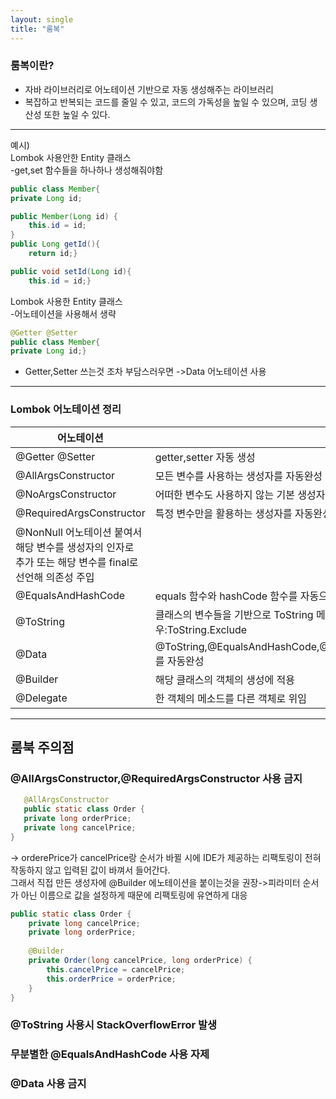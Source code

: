 ```yaml
---
layout: single
title: "룸복"
---
```


### 룸복이란?
- 자바 라이브러리로 어노테이션 기반으로 자동 생성해주는 라이브러리
- 복잡하고 반복되는 코드를 줄일 수 있고, 코드의 가독성을 높일 수 있으며, 코딩 생산성 또한 높일 수 있다.

---
예시)  
Lombok 사용안한 Entity 클래스  
-get,set 함수들을 하나하나 생성해줘야함  
```java
public class Member{
private Long id;

public Member(Long id) {
	this.id = id;
}
public Long getId(){
	return id;}

public void setId(Long id){
	this.id = id;}  
  ```

Lombok 사용한 Entity 클래스  
-어노테이션을 사용해서 생략

```java
@Getter @Setter
public class Member{
private Long id;}
```

- Getter,Setter 쓰는것 조차 부담스러우면     ->Data 어노테이션 사용

---

### Lombok 어노테이션 정리 
|어노테이션|내용|
|------|---|
|@Getter @Setter|getter,setter 자동 생성|
@AllArgsConstructor|모든 변수를 사용하는 생성자를 자동완성|
|@NoArgsConstructor|어떠한 변수도 사용하지 않는 기본 생성자를 자동완성 |
|@RequiredArgsConstructor|특정 변수만을 활용하는 생성자를 자동완성 
 @NonNull 어노테이션 붙여서 해당 변수를 생성자의 인자로 추가 또는 해당 변수를 final로 선언해 의존성 주입|
|@EqualsAndHashCode|equals 함수와 hashCode 함수를 자동으로 생성|
|@ToString|클래스의 변수들을 기반으로 ToString 메소드를 자동으로 완성 ,원치않을 경우:ToString.Exclude|
|@Data|@ToString,@EqualsAndHashCode,@Getter,@Setter,@RequiredArgsConstructor를 자동완성|
|@Builder|해당 클래스의 객체의 생성에 적용|
|@Delegate|한 객체의 메소드를 다른 객체로 위임|

---

## 룸북 주의점   
 ### @AllArgsConstructor,@RequiredArgsConstructor 사용 금지

 ```java
	@AllArgsConstructor
    public static class Order {
    private long orderPrice;
    private long cancelPrice;
}
```
-> orderePrice가 cancelPrice랑 순서가 바뀔 시에 IDE가 제공하는 리팩토링이 전혀 작동하지 않고 입력된 값이 바껴서 들어간다.  
그래서 직접 만든 생성자에 @Builder 에노테이션을 붙이는것을 권장->피라미터 순서가 아닌 이름으로 값을 설정하게 때문에 리팩토링에 유연하게 대응  

```java
public static class Order {
    private long cancelPrice;
    private long orderPrice;
 
    @Builder
    private Order(long cancelPrice, long orderPrice) {
        this.cancelPrice = cancelPrice;
        this.orderPrice = orderPrice;
    }
}
```
### @ToString 사용시 StackOverflowError 발생  
### 무분별한 @EqualsAndHashCode 사용 자제  
### @Data 사용 금지
